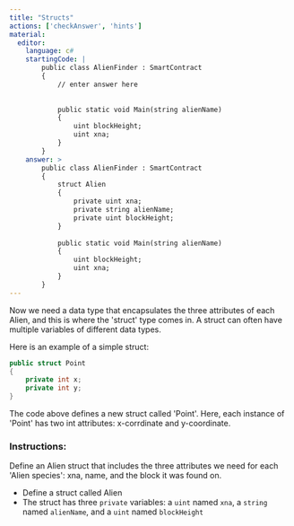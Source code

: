 ```yaml
---
title: "Structs"
actions: ['checkAnswer', 'hints']
material: 
  editor:
    language: c#
    startingCode: |
        public class AlienFinder : SmartContract
        {
            // enter answer here
            
            
            public static void Main(string alienName)
            {
                uint blockHeight;
                uint xna; 
            }
        }
    answer: > 
        public class AlienFinder : SmartContract
        {
            struct Alien
            {
                private uint xna;
                private string alienName;
                private uint blockHeight;
            }
            
            public static void Main(string alienName)
            {
                uint blockHeight;
                uint xna; 
            }
        }
---
```



Now we need a data type that encapsulates the three attributes of each Alien, and this is where the 'struct' type comes in. A struct can often have multiple variables of different data types. 

Here is an example of a simple struct: 

```c#
public struct Point
{
    private int x;
    private int y;
}
```

The code above defines a new struct called 'Point'. Here, each instance of 'Point' has two int attributes: x-corrdinate and y-coordinate. 

### Instructions: 

Define an Alien struct that includes the three attributes we need for each 'Alien species': xna, name, and the block it was found on. 

- Define a struct called Alien
- The struct has three `private` variables: a `uint` named `xna`, a `string` named `alienName`, and a `uint` named `blockHeight`


